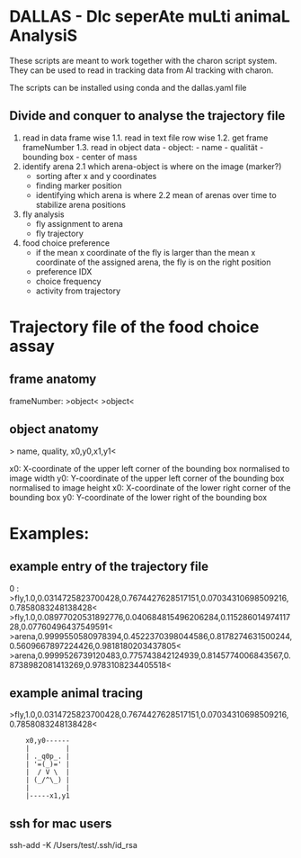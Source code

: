 # DALLAS - Dlc seperAte muLti animaL AnalysiS

These scripts are meant to work together with the charon script system. They can be used to read in tracking data from AI tracking with charon.

The scripts can be installed using conda and the dallas.yaml file


## Divide and conquer to analyse the trajectory file

1. read in data frame wise
1.1. read in text file row wise
1.2. get frame frameNumber
1.3. read in object data
        - object:
            - name
            - qualität
            - bounding box
            - center of mass
2. identify arena 
2.1 which arena-object is where on the image (marker?)
    - sorting after x and y coordinates
    - finding marker position 
    - identifying which arena is where
2.2 mean of arenas over time to stabilize arena positions
3. fly analysis
    - fly assignment to arena
    - fly trajectory
4. food choice preference
    - if the mean x coordinate of the fly is larger than the mean x coordinate of the assigned arena, the fly is on the right position
    - preference IDX
    - choice frequency
    - activity from trajectory




# Trajectory file of the food choice assay

## frame anatomy

frameNumber: >object< >object<


## object anatomy


\> name, quality, x0,y0,x1,y1< 

x0: X-coordinate of the upper left corner of the bounding box normalised to image width
y0: Y-coordinate of the upper left corner of the bounding box normalised to image height
x0: X-coordinate of the lower right corner of the bounding box
y0: Y-coordinate of the lower right of the bounding box

# Examples:

## example entry of the trajectory file

0 : >fly,1.0,0.0314725823700428,0.7674427628517151,0.07034310698509216,0.7858083248138428< >fly,1.0,0.08977020531892776,0.040684815496206284,0.11528601497411728,0.07760496437549591< >arena,0.9999550580978394,0.4522370398044586,0.8178274631500244,0.5609667897224426,0.9818180203437805< >arena,0.9999526739120483,0.775743842124939,0.8145774006843567,0.8738982081413269,0.9783108234405518<

## example animal tracing

\>fly,1.0,0.0314725823700428,0.7674427628517151,0.07034310698509216,0.7858083248138428< 

        x0,y0------
        |         |
        | ._q0p_. |
        | '=(_)=' |
        |  / V \  |
        | (_/^\_) |
        |         |
        |-----x1,y1




## ssh for mac users
ssh-add -K /Users/test/.ssh/id_rsa